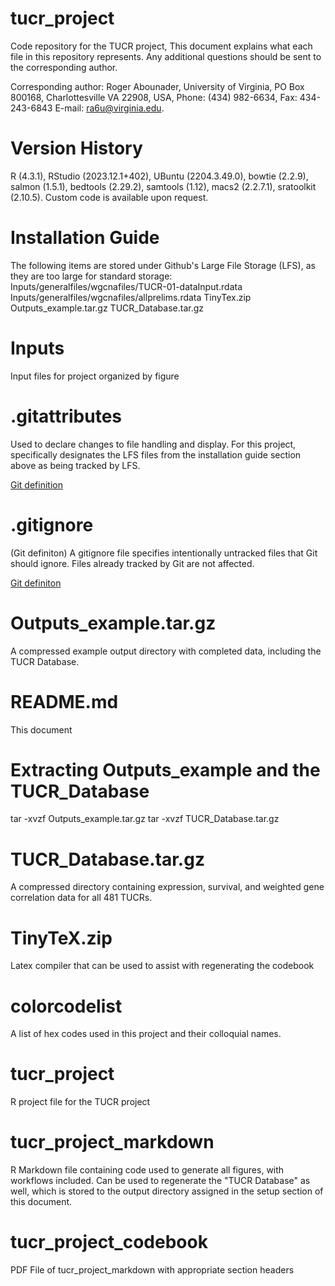 # tucr_project
Code repository for the TUCR project, This document explains what each file in this repository represents. Any additional questions should be sent to the corresponding author.

Corresponding author: Roger Abounader, University of Virginia, PO Box 800168, 
Charlottesville VA 22908, USA, Phone: (434) 982-6634, Fax: 434-243-6843 
E-mail: ra6u@virginia.edu.  

# Version History
R (4.3.1), RStudio (2023.12.1+402), UBuntu (2204.3.49.0), bowtie (2.2.9), salmon (1.5.1), bedtools (2.29.2), samtools (1.12), macs2 (2.2.7.1), sratoolkit (2.10.5). Custom code is available upon request.

# Installation Guide

The following items are stored under Github's Large File Storage (LFS), as they are too large for standard storage:
Inputs/generalfiles/wgcnafiles/TUCR-01-dataInput.rdata
Inputs/generalfiles/wgcnafiles/allprelims.rdata
TinyTex.zip
Outputs_example.tar.gz
TUCR_Database.tar.gz

# Inputs 

Input files for project organized by figure

# .gitattributes

Used to declare changes to file handling and display. For this project, specifically designates the LFS files from the installation guide section above as being tracked by LFS.

[Git definition](https://docs.gitlab.com/ee/user/project/repository/files/git_attributes.html)

# .gitignore

(Git definiton) A gitignore file specifies intentionally untracked files that Git should ignore. Files already tracked by Git are not affected.

[Git definiton](https://git-scm.com/docs/gitignore)

# Outputs_example.tar.gz

A compressed example output directory with completed data, including the TUCR Database.

# README.md

This document

# Extracting Outputs_example and the TUCR_Database
tar -xvzf Outputs_example.tar.gz 
tar -xvzf TUCR_Database.tar.gz

# TUCR_Database.tar.gz

A compressed directory containing expression, survival, and weighted gene correlation data for all 481 TUCRs. 

# TinyTeX.zip

Latex compiler that can be used to assist with regenerating the codebook

# colorcodelist

A list of hex codes used in this project and their colloquial names.

# tucr_project
R project file for the TUCR project

# tucr_project_markdown

R Markdown file containing code used to generate all figures, with workflows included. Can be used to regenerate the "TUCR Database" as well, which is stored to the output directory assigned in the setup section of this document.

# tucr_project_codebook

PDF File of tucr_project_markdown with appropriate section headers






